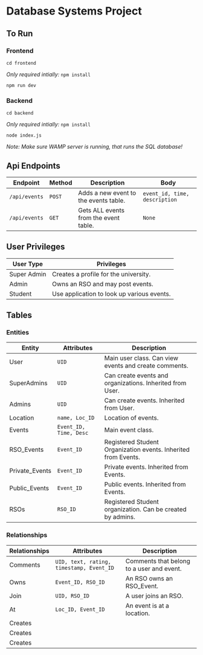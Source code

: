 # Database Systems Project

## To Run

### Frontend

`cd frontend`

_Only required intially:_
`npm install`

`npm run dev`

### Backend

`cd backend`

_Only required intially:_
`npm install`

`node index.js`

_Note: Make sure WAMP server is running, that runs the SQL database!_

## Api Endpoints

| Endpoint      | Method | Description                           | Body                          |
| ------------- | ------ | ------------------------------------- | ----------------------------- |
| `/api/events` | `POST` | Adds a new event to the events table. | `event_id, time, description` |
| `/api/events` | `GET`  | Gets ALL events from the event table. | `None`                        |

## User Privileges

| User Type   | Privileges                                 |
| ----------- | ------------------------------------------ |
| Super Admin | Creates a profile for the university.      |
| Admin       | Owns an RSO and may post events.           |
| Student     | Use application to look up various events. |

## Tables

### Entities

| Entity         | Attributes             | Description                                                    |
| -------------- | ---------------------- | -------------------------------------------------------------- |
| User           | `UID`                  | Main user class. Can view events and create comments.          |
| SuperAdmins    | `UID`                  | Can create events and organizations. Inherited from User.      |
| Admins         | `UID`                  | Can create events. Inherited from User.                        |
| Location       | `name, Loc_ID`         | Location of events.                                            |
| Events         | `Event_ID, Time, Desc` | Main event class.                                              |
| RSO_Events     | `Event_ID`             | Registered Student Organization events. Inherited from Events. |
| Private_Events | `Event_ID`             | Private events. Inherited from Events.                         |
| Public_Events  | `Event_ID`             | Public events. Inherited from Events.                          |
| RSOs           | `RSO_ID`               | Registered Student organization. Can be created by admins.     |

### Relationships

| Relationships | Attributes                               | Description                               |
| ------------- | ---------------------------------------- | ----------------------------------------- |
| Comments      | `UID, text, rating, timestamp, Event_ID` | Comments that belong to a user and event. |
| Owns          | `Event_ID, RSO_ID`                       | An RSO owns an RSO_Event.                 |
| Join          | `UID, RSO_ID`                            | A user joins an RSO.                      |
| At            | `Loc_ID, Event_ID`                       | An event is at a location.                |
| Creates       |                                          |
| Creates       |                                          |
| Creates       |                                          |
